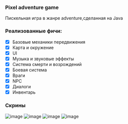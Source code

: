 ### Pixel adventure game
Пискельная игра в жанре adventure,сделанная на Java
### Реализованные фичи:

- [x] Базовые механики передвижения
- [x] Карта и окружение
- [x] UI
- [x] Музыка и звуковые эффекты
- [x] Система смерти и возрождений
- [x] Боевая система
- [x] Враги
- [x] NPC
- [x] Диалоги
- [x] Инвентарь

### Скрины
![image](https://github.com/AmnesiaZero/PixelAdventureGame/assets/90193990/2ba390fc-5712-478e-8769-73bb5052126f)
![image](https://github.com/AmnesiaZero/PixelAdventureGame/assets/90193990/43ffaa2e-fbdb-402c-a24e-c56d93649374)
![image](https://github.com/AmnesiaZero/PixelAdventureGame/assets/90193990/40df029b-c177-4c69-be21-1511a1f3ec46)
![image](https://github.com/AmnesiaZero/PixelAdventureGame/assets/90193990/242742cc-99cc-490e-a965-59239bdae0c4)





 

